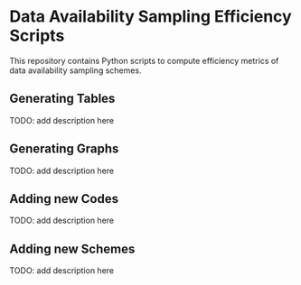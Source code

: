 # Data Availability Sampling Efficiency Scripts
This repository contains Python scripts to compute efficiency metrics of data availability sampling schemes.

## Generating Tables
TODO: add description here

## Generating Graphs
TODO: add description here

## Adding new Codes
TODO: add description here

## Adding new Schemes
TODO: add description here
